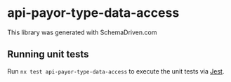 
# api-payor-type-data-access

This library was generated with SchemaDriven.com

## Running unit tests

Run `nx test api-payor-type-data-access` to execute the unit tests via [Jest](https://jestjs.io).

